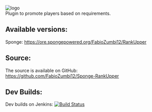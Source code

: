 ![logo](http://image.prntscr.com/image/1a26481602b040c0a8ac814fff3c20ee.jpeg)  
Plugin to promote players based on requirements.

## Available versions:
Sponge: https://ore.spongepowered.org/FabioZumbi12/RankUpper

## Source:
The source is available on GitHub: https://github.com/FabioZumbi12/Sponge-RankUpper

## Dev Builds:
Dev builds on Jenkins: [![Build Status](http://host.areaz12server.net.br:8081/buildStatus/icon?job=RankUpper)](http://host.areaz12server.net.br:8080/job/RankUpper/)
